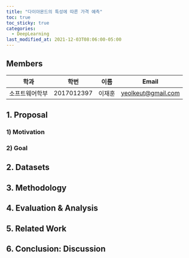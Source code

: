 ```yaml
---
title: "다이아몬드의 특성에 따른 가격 예측"
toc: true
toc_sticky: true
categories:
  - DeepLearning
last_modified_at: 2021-12-03T08:06:00-05:00
---
```


## Members
| 학과 | 학번 | 이름 | Email |
|---|---|---|-----|
| 소프트웨어학부 | 2017012397 | 이재훈 | yeolkeut@gmail.com |

## 1. Proposal
### 1) Motivation
### 2) Goal

## 2. Datasets

## 3. Methodology

## 4. Evaluation & Analysis

## 5. Related Work

## 6. Conclusion: Discussion